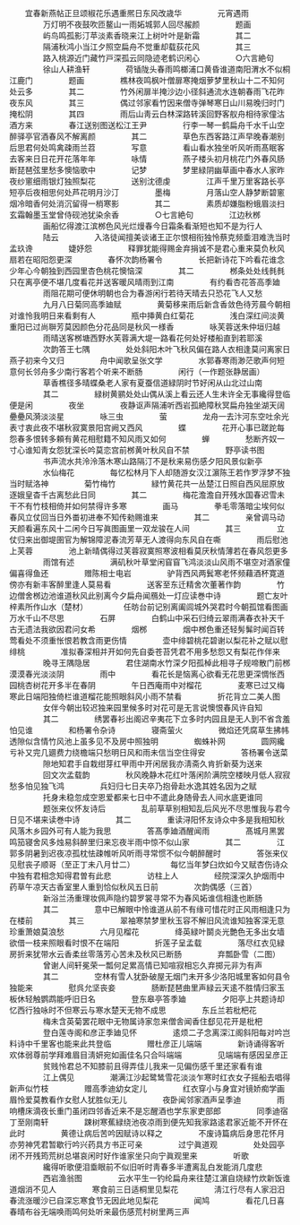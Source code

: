 <!-- { "loadSidebar": true } -->
　　宜春新燕帖正旦颂椒花乐遇重熈日东风改歳华
　　
　　元宵遇雨
　　
　　万灯明不夜鼓吹匝鳌山一雨妬城郭人回尽赧颜
　　
　　题画
　　
　　屿鸟鸣孤影汀苹淡素香晓来江上树叶叶是新霜
　　
　　其二
　　
　　隔浦秋鸿小当江夕照空扁舟不觉重却载荻花风
　　
　　其三
　　
　　路入桃源近门藏竹戸深孤云同隐迹老鹤识闲心
　　
　　○六言絶句
　　
　　徐山人耕渔轩
　　
　　荷锸陇头春雨鸣榔浦口黄昏谁道南阳渭水不似桐江鹿门
　　
　　题画
　　
　　樵林夜鸣枫叶僧扉寒掩烟萝梦里秋山十二不知何处云多
　　
　　其二
　　
　　竹外闲扉半掩沙边小径斜通流水连朝春雨飞花昨夜东风
　　
　　其三
　　
　　偶过邻家看竹因来僧寺弹琴寒日山川易晚归时门掩松阴
　　
　　其四
　　
　　雨后山靑云白林深路转溪回野客舣舟相待家僮沽酒方来
　　
　　春江送别图送松江王尹
　　
　　行李一琴一鹤扁舟千水千山空醉驿亭官酒春风不解离颜
　　
　　其二
　　
　　草色东西客路江声早晚春潮别后思君何处鸣禽疎雨兰苕
　　
　　写意
　　
　　看山看水独坐听风听雨髙眠客去客来日日花开花落年年
　　
　　咏情
　　
　　燕子楼头初月桃花门外春风肠断琵琶弦里愁多懊恼歌中
　　
　　记梦
　　
　　梦里緑阴幽草画中春水人家昨夜纱窻细雨银灯独照梨花
　　
　　送别沈德虔
　　
　　江声千里万里客路长亭短亭后夜相思何处芦花明月沙汀
　　
　　墨梅
　　
　　月落山空人静梦断碧窻烟冷暗香何处消沉留得一梢寒影
　　
　　其二
　　
　　素质却嫌脂粉蛾眉淡扫玄霜翰墨玉堂曾侍砚池犹染余香
　　
　　○七言絶句
　　
　　江边秋桞
　　
　　画船忆得渡江滨桞色风光烂熳春今日霜条看渐短也知不是为行人
　　
　　陆云
　　
　　入洛徒闻擅美谈诸王正尔恨相衔独怜蔡克频埀泪难洗当时孟玖谗
　　
　　婕妤怨
　　
　　释罪犹能得赐金弃捐诚不是君心重来莫负秋风扇若在昭阳怨更深
　　
　　春怀次韵杨署令
　　
　　长把新诗花下吟看花谁念少年心今朝独到西园里杏色桃花懊恼深
　　
　　其二
　　
　　桞条处处线毵毵只在离亭便不堪几度看花并送客暖风晴雨到江南
　　
　　有约看杏花答高季廸
　　
　　雨阻花期可便休明朝也合为春游闲行若待天晴去只恐花飞人又愁
　　
　　九月八日菊同高季廸赋
　　
　　黄菊移来雨后新含香敛色待芳晨今朝相对谁怜我明日来看剩有人
　　
　　瓶中挿黄白红菊花
　　
　　浅白深红间淡黄重阳已过尚聨芳莫因颜色分花品同是秋风一様香
　　
　　咏芙蓉送朱仲垣归越
　　
　　雨晴送客桞塘西野水芙蓉满大堤一路看花何处好楼船直到若耶溪
　　
　　次韵答王七隅
　　
　　处处斜阳木叶飞秋风偏在路人衣相逢莫问离家日燕子初来今又归
　　
　　舟中闻歌呈张文学
　　
　　水郭春寒雨渺茫歌声何短意何长邻舟多少南行客若个听来不断肠
　　
　　闲行（一作题张静居画）
　　
　　草香樵径多晴蝶桑老人家有夏蚕信道緑阴时节好闲从山北过山南
　　
　　其二
　　
　　緑树黄鹂处处山偶从溪上看云还人生未许全无事纔得登临便是闲
　　
　　夜坐
　　
　　夜静讴声隔浦听西岩孤絶障秋冥扁舟独坐湖天阔疉疉风漪淡淡星
　　
　　咏三虫
　　
　　萤
　　
　　龙舟一去汴河东空吐余光表寸衷此夜不堪秋寂寞景阳宫阙又西风
　　
　　蝶
　　
　　花开心事已蹉跎每怨春多恨转多頼有黄花相慰籍不知风雨又如何
　　
　　蝉
　　
　　愁断齐奴一寸心谁知靑女怨犹深长吟莫恋宫前桞黄叶秋风自不禁
　　
　　野亭读书图
　　
　　书声流水共泠泠落木寒山路隔汀不是秋来易伤感夕阳风景似新亭
　　
　　水仙梅花
　　
　　每忆松林月下人却随游女汉江濵陈王若作罗浮梦不独当时赋洛神
　　
　　菊竹梅竹
　　
　　緑竹黄花共一丛楚江日照自西风屈原放逐娥皇杳千古离愁此日同
　　
　　其二
　　
　　梅花澹澹自开残水国春迟雪未干不有竹枝相倚并如何禁得许多寒
　　
　　画马
　　
　　拳毛零落暗尘埃何似春风立仗回当日外畨初进奉不知传勑赐谁来
　　
　　其二
　　
　　亲曾调马动天颜看遍东风十二闲今日写眞图画里一双龙骏在人间
　　
　　其三
　　
　　立仗归来出御堤圉官为解锦障泥春流芳草无人渡得向东风自在嘶
　　
　　雨后慰池上芙蓉
　　
　　池上新晴偶得过芙蓉寂寞照寒波相看莫厌秋情薄若在春风怨更多
　　
　　雨馆有述
　　
　　满矶秋叶草堂闲窅窅飞鸿淡淡山风雨不堪空对酒家僮偏喜得鱼还
　　
　　赠陈相士电岩
　　
　　驴背西风两鬂寒老怀频藉酒杯寛道傍亦有新丰客醉里逢人莫易看
　　
　　送客至东迁精舍次董著作韵
　　
　　竹边僧舍桞边池谁道秋风此别离今夕扁舟闻鴈处一灯应读巻中诗
　　
　　题亡友叶梓素所作山水（楚材）
　　
　　任昉台前记别离阖闾城外哭君时今朝孤馆看图画万水千山不尽思
　　
　　石屏
　　
　　白鹤山中采石归绮云翠雨满春衣补天千古无遗法我欲因君问女希
　　
　　烟桞
　　
　　烟中桞色重还轻髣髴时闻百转莺看处不须重怅恨若教含雨更伤情
　　
　　壶中绯碧桃花碧谢以梨花补之赋以慰绯桃
　　
　　准拟春深相并开如何先自委苍苔凭君不用多愁怨又有梨花作伴来
　　
　　晚寻王隅隐居
　　
　　君住湖南水竹深夕阳孤棹此相寻子规啼散门前桞漠漠春光淡淡阴
　　
　　雨中
　　
　　看花长是恼离心欲看无花思更深惆怅西园桃杏树花开多半在春阴
　　
　　午日西庵雨中对榴花
　　
　　麦寒已过又梅寒此日端阳独倚栏谁道榴花能照眼斜风小雨不禁看
　　
　　折花背立二美人图
　　
　　女伴今朝出较迟独来园里候多时对花可是无言说懊恨春风许自知
　　
　　其二
　　
　　绣罢春衫出阁迟辛夷花下立多时内园且是无人到不省含羞怕见谁
　　
　　和杨署令杂诗
　　
　　寝斋萤火
　　
　　微焰还凭腐草生拂帏透隙似含情竹风池上虽多见不及房中照独明
　　
　　蜘蛛补网
　　
　　圆网纔亏补又完几廽费力绕檐端只愁明日风和雨未信当空住得安
　　
　　答杨署令送菜
　　
　　隙地知君手自栽绀芽红甲雨中开闲居我亦淸斋久肯折新葵为送来
　　
　　回文次孟载韵
　　
　　秋风晚静木花红叶落闲阶满院空楼映月低人寂寂愁多怕见独飞鸿
　　
　　兵妇归七日夫卒乃抱骨赴水逸其姓名因为之赋
　　
　　托身未稳忽成空恩爱都来七日中不遣此身随骨去人间水底更谁同
　　
　　题张来仪怀友诗后
　　
　　乱前草草别相知乱后风光不尽思惟我与君今日见不堪来读巻中诗
　　
　　其二
　　
　　重读浔阳怀友诗众中多是我相知秋风落木乡园外可有人能为我思
　　
　　答髙季廸酒醒闻雨
　　
　　髙城月黑罢鸣笳寝舍风多烛易斜醉里归来忘夜半雨中惊不似山家
　　
　　其二
　　
　　江郭多阴暑到迟夜凉孤枕怯疎帷听风听雨寻常惯不似今朝醉醒时
　　
　　答张来仪见慰丧子顺哥（至正丁未八月廿二）
　　
　　每忆当年梦臼炊如今又赋杏伤诗众中独有君相念知得君曽有此悲
　　
　　访柱上人
　　
　　经院深深久护烟雨中药草午凉天古香室里人重到恰似秋风五日前
　　
　　次韵偶感（三首）
　　
　　新浴兰汤重理妆佩声隐约碧罗裳寻常不为春风妬谁信相逢也断肠
　　
　　其二
　　
　　意中已解眼中怜谁道从前不有缘可惜花时正风雨相逢只为在楼前
　　
　　其三
　　
　　翠袖寒禁梦里秋玉容不解旧风流谁知独客深无意珍重萧娘莫浪愁
　　
　　六月见榴花
　　
　　绛英緑叶鬬炎光艶色无多出女墙欲借一枝来照眼看时恨不在端阳
　　
　　折莲子呈孟载
　　
　　落尽红衣见緑房折来犹带水云香柔丝零落芳心苦未及秋风已断肠
　　
　　弃瓢卧雪（二图）
　　
　　曾谢人间轩冕荣一瓢何足累高情已知喧寂相忘久弃掷元非为有声
　　
　　其二
　　
　　空林有雪人犹卧破屋无烟门未开多少洛阳城里客如何县令独能来
　　
　　慰呉允坚丧妾
　　
　　肠断琵琶曲里声緑云天逺不胜情归家玉板休轻触鹦鹉能呼旧日名
　　
　　登东皋亭答季廸
　　
　　夕阳亭上共题诗却忆西行独咏时不但寒云与寒水楚天无物不成思
　　
　　东丘兰若枇杷花
　　
　　梅未含英菊罢花眼中无物属诗家忽来僧舎闻香住郄见花开是枇杷
　　
　　登白莲寺阁和彦正季廸见怀
　　
　　逺烦二子念离深江阁斜阳每对吟岂料诗中千里客也能来此共登临
　　
　　赠杜彦正儿端端
　　
　　新诗诵得客听欢体弱尊前学拜难眉目淸妍宛如画佳名只合呌端端
　　
　　见端端有感因呈彦正
　　
　　贫贱怜君总不知膝前且得弄佳儿我来一见偏伤感千里还家看有谁
　　
　　江上偶见
　　
　　潮满江沙起鹭鸶雪花淡淡乍寒时红衣女子摇船去唱得新声似竹枝
　　
　　赠高季迪幼女定儿
　　
　　红衣穿小与身宜对镜娇痴学画眉怜爱莫教看作女慰人犹胜似无儿
　　
　　夜卧闻邻家酒声呈季迪
　　
　　雨响槽床滴夜长重门虽闭四邻香近来不是忘醒酒也学东家吏部郎
　　
　　同季迪宿丁至刚南轩
　　
　　踈树寒蕉緑绕池夜凉雨到便先知我家路逺君家近能不开怀在此时
　　
　　黄德让病后苦吟因赋诗以释之
　　
　　不废诗篇病后身思花怀月亦劳神凭君暂歇行吟兴药具方书正可亲
　　
　　过宁眞道观
　　
　　处处园亭闭不开残筠荒树总堪哀闲时好作谁家坐只向宁眞观里来
　　
　　听歌
　　
　　纔得听歌便泪埀眼前不似旧听时靑春多半遭离乱白发能消几度悲
　　
　　西岩渔翁图
　　
　　云水平生一钓纶扁舟来往楚江濵自烧緑竹炊新饭谁道烟消不见人
　　
　　寒食前三日适桐里见梨花
　　
　　淸江行尽有人家汨汨春流涨暖沙已自深忘寒食节无因此地见梨花
　　
　　闻鸠
　　
　　看花几日喜春晴布谷无端唤雨鸣何处听来最伤感荒村树里两三声
　　
